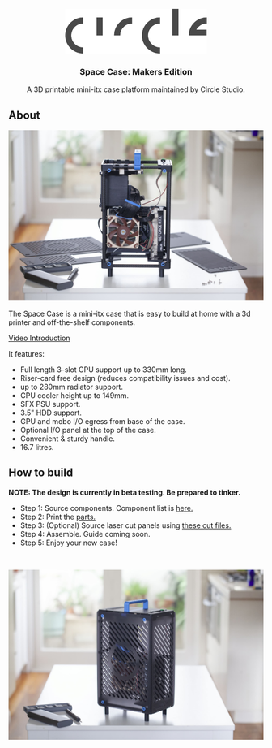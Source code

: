 <!-- PROJECT LOGO -->
<br />
<div align="center">
  <a href="https://circlestudio.co">
    <img src="IMAGES/circle-logo.png" alt="Logo" width="280" height="88">
  </a>

  <h3 align="center">Space Case: Makers Edition</h3>

  <p align="center">
    A 3D printable mini-itx case platform maintained by Circle Studio. 
  </p>
</div>

<!-- ABOUT THE PROJECT -->
## About

![Space Case Overview](IMAGES/overview-1.jpg "Space Case")

The Space Case is a mini-itx case that is easy to build at home with a 3d printer and off-the-shelf components. 

[Video Introduction](https://www.youtube.com/watch?v=Zg2zSBpEYaU&ab_channel=CircleStudio)

It features:

* Full length 3-slot GPU support up to 330mm long.
* Riser-card free design (reduces compatibility issues and cost). 
* up to 280mm radiator support. 
* CPU cooler height up to 149mm. 
* SFX PSU support.
* 3.5" HDD support. 
* GPU and mobo I/O egress from base of the case. 
* Optional I/O panel at the top of the case. 
* Convenient & sturdy handle.
* 16.7 litres.

<!-- GET STARTED -->
## How to build

**NOTE: The design is currently in beta testing. Be prepared to tinker.**   

* Step 1: Source components. Component list is [here.](04_COMPONENTS/COMPONENT_LIST.md) 
* Step 2: Print the [parts.](02_3D%20PRINT%20FILES/) 
* Step 3: (Optional) Source laser cut panels using [these cut files.](03_LASER%20CUT%20FILES/)
* Step 4: Assemble. Guide coming soon. 
* Step 5: Enjoy your new case!

</br>


![Space Case Overview](IMAGES/overview-2.jpg "Space Case")

